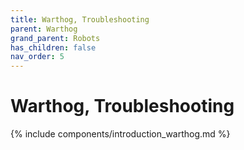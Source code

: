 ```yaml
---
title: Warthog, Troubleshooting
parent: Warthog
grand_parent: Robots
has_children: false
nav_order: 5
---
```


# Warthog, Troubleshooting

{% include components/introduction_warthog.md %}

<!-- TODO -->
